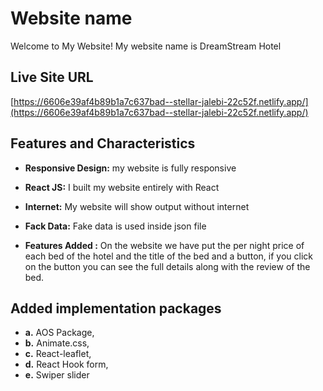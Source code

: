 # Website name 
Welcome to My Website! My website name is DreamStream Hotel

## Live Site URL
[https://6606e39af4b89b1a7c637bad--stellar-jalebi-22c52f.netlify.app/](https://6606e39af4b89b1a7c637bad--stellar-jalebi-22c52f.netlify.app/)


## Features and Characteristics

- **Responsive Design:** my website is fully responsive
  
- **React JS:** I built my website entirely with React
  
- **Internet:** My website will show output without internet
  
- **Fack Data:** Fake data is used inside json file
  
- **Features Added :** On the website we have put the per night price of each bed of the hotel and the title of the bed and a button, if you click on the button you can see the full details along with the review of the bed.


## Added implementation packages

- **a.** AOS Package,
- **b.** Animate.css,
- **c.** React-leaflet,
- **d.** React Hook form,
- **e.** Swiper slider
